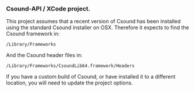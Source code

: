### Csound-API / XCode project. 

This project assumes that a recent version of Csound has been installed using the standard Csound installer on OSX. Therefore it expects to find the Csound framework in:

```/Library/Frameworks```

And the Csound header files in:

```/Library/Frameworks/CsoundLib64.framework/Headers```

If you have a custom build of Csound, or have installed it to a different location, you will need to update the project options. 